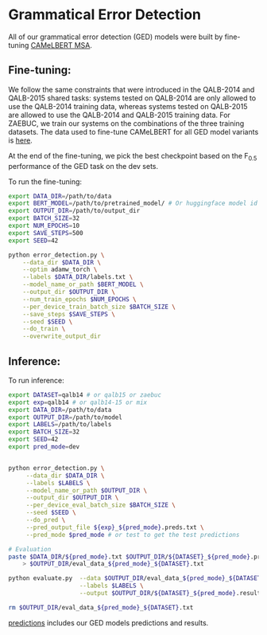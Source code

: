 # Grammatical Error Detection

All of our grammatical error detection (GED) models were built by fine-tuning [CAMeLBERT MSA](https://huggingface.co/CAMeL-Lab/bert-base-arabic-camelbert-msa).

## Fine-tuning:

We follow the same constraints that were introduced in the QALB-2014 and QALB-2015 shared tasks: systems tested on QALB-2014 are only allowed to use the QALB-2014 training data, whereas systems tested on QALB-2015 are allowed to use the QALB-2014 and QALB-2015 training data. For ZAEBUC, we train our systems on the combinations of the three training datasets. The data used to fine-tune CAMeLBERT for all GED model variants is [here](https://github.com/balhafni/arabic-gec/tree/master/data/ged).<br/>

At the end of the fine-tuning, we pick the best checkpoint based on the F<sub>0.5</sub> performance of the GED task on the dev sets.

To run the fine-tuning:

```bash
export DATA_DIR=/path/to/data
export BERT_MODEL=/path/to/pretrained_model/ # Or huggingface model id 
export OUTPUT_DIR=/path/to/output_dir
export BATCH_SIZE=32
export NUM_EPOCHS=10
export SAVE_STEPS=500
export SEED=42

python error_detection.py \
    --data_dir $DATA_DIR \
    --optim adamw_torch \
    --labels $DATA_DIR/labels.txt \
    --model_name_or_path $BERT_MODEL \
    --output_dir $OUTPUT_DIR \
    --num_train_epochs $NUM_EPOCHS \
    --per_device_train_batch_size $BATCH_SIZE \
    --save_steps $SAVE_STEPS \
    --seed $SEED \
    --do_train \
    --overwrite_output_dir
```


## Inference:
To run inference:

```bash
export DATASET=qalb14 # or qalb15 or zaebuc
export exp=qalb14 # or qalb14-15 or mix
export DATA_DIR=/path/to/data
export OUTPUT_DIR=/path/to/model
export LABELS=/path/to/labels
export BATCH_SIZE=32
export SEED=42
export pred_mode=dev


python error_detection.py \
     --data_dir $DATA_DIR \
     --labels $LABELS \
     --model_name_or_path $OUTPUT_DIR \
     --output_dir $OUTPUT_DIR \
     --per_device_eval_batch_size $BATCH_SIZE \
     --seed $SEED \
     --do_pred \
     --pred_output_file ${exp}_${pred_mode}.preds.txt \
     --pred_mode $pred_mode # or test to get the test predictions

# Evaluation
paste $DATA_DIR/${pred_mode}.txt $OUTPUT_DIR/${DATASET}_${pred_mode}.preds.txt \
    > $OUTPUT_DIR/eval_data_${pred_mode}_${DATASET}.txt

python evaluate.py  --data $OUTPUT_DIR/eval_data_${pred_mode}_${DATASET}.txt \
                    --labels $LABELS \
                    --output $OUTPUT_DIR/${DATASET}_${pred_mode}.results

rm $OUTPUT_DIR/eval_data_${pred_mode}_${DATASET}.txt
```

[predictions](predictions) includes our GED models predictions and results.

